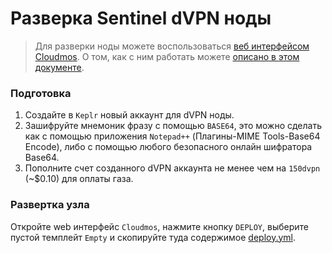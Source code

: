 # Разверка Sentinel dVPN ноды 

> Для разверки ноды можете воспользоваться [веб интерфейсом Cloudmos](https://deploy.cloudmos.io/). О том, как с ним работать можете [описано в этом документе](https://github.com/DecloudNodesLab/Guides/blob/main/Russian/Cloudmos.md).

### Подготовка
1. Создайте в `Keplr` новый аккаунт для dVPN ноды.
2. Зашифруйте мнемоник фразу с помощью `BASE64`, это можно сделать как с помощью приложения `Notepad++` (Плагины-MIME Tools-Base64 Encode), либо с помощью любого безопасного онлайн шифратора Base64.
3. Пополните счет созданного dVPN аккаунта не менее чем на `150dvpn` (~$0.10) для оплаты газа. 

### Развертка узла
Откройте web интерфейс `Cloudmos`, нажмите кнопку `DEPLOY`, выберите пустой темплейт `Empty` и скопируйте туда содержимое [deploy.yml](https://raw.githubusercontent.com/DecloudNodesLab/Projects/main/Software/Sentinel%20dVPN/deploy.yml).
